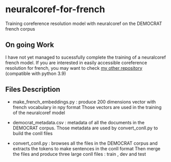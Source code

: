 # neuralcoref-for-french
Training coreference resolution model with neuralcoref on the DEMOCRAT french corpus

## On going Work
I have not yet managed to sucessfully complete the training of a neuralcoref french model.
If you are interested in easily accessible coreference resolution for french, you may want to check [my other repository](https://github.com/Pantalaymon/coreferee_french) (compatible with python 3.9)

## Files Description

- make_french_embeddings.py : produce 200 dimensions vector with french vocabulary in npy format 
Those vectors are used in the training of the neuralcoref model

- democrat_metadata.csv : metadata of all the documents in the DEMOCRAT corpus. 
Those metadata are used by convert_conll.py to build the conll files

- convert_conll.py : browses all the files in the DEMOCRAT corpus and extracts the tokens to make sentences in the conll format
 Then merge the files and produce three large conll files : train , dev and test
